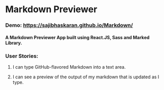 # Markdown Previewer

### Demo: https://sajibhaskaran.github.io/Markdown/

#### A Markdown Previewer App built using React.JS, Sass and Marked Library.

### User Stories:

1. I can type GitHub-flavored Markdown into a text area.

2. I can see a preview of the output of my markdown that is updated as I type.
